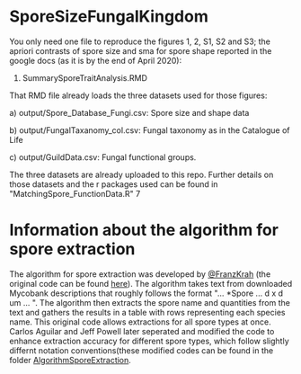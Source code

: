 # SporeSizeFungalKingdom

You only need one file to reproduce the figures 1, 2, S1, S2 and S3; the apriori contrasts of spore size and sma for spore shape reported in the google docs (as it is by the end of April 2020):

1. SummarySporeTraitAnalysis.RMD 


That RMD file already loads the three datasets used for those figures: 

a) output/Spore_Database_Fungi.csv: Spore size and shape data

b) output/FungalTaxanomy_col.csv: Fungal taxonomy as in the Catalogue of Life

c) output/GuildData.csv: Fungal functional groups.

The three datasets are already uploaded to this repo. Further details on those datasets and the r packages used can be found in "MatchingSpore_FunctionData.R"
7

# Information about the algorithm for spore extraction

The algorithm for spore extraction was developed by [@FranzKrah](https://github.com/FranzKrah) (the original code can be found [here](https://github.com/aguilart/SporeSizeFungalKingdom/blob/master/AlgorithmSporeExtraction/extract_spore_info_FromFranz_original.R)). The algorithm takes text from downloaded Mycobank descriptions that roughly follows the format "... *Spore ... d x d um ... ". The algorithm then extracts the spore name and quantities from the text and gathers the results in a table with rows representing each species name. This original code allows extractions for all spore types at once. Carlos Aguilar and Jeff Powell later seperated and modified the code to enhance extraction accuracy for different spore types, which follow slightly differnt notation conventions(these modified codes can be found in the folder [AlgorithmSporeExtraction](https://github.com/aguilart/SporeSizeFungalKingdom/tree/master/AlgorithmSporeExtraction).

